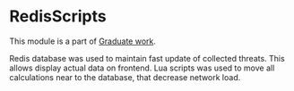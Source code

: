 # RedisScripts
This module is a part of [Graduate work](https://github.com/P3rd0s/graduate-work).

Redis database was used to maintain fast update of collected threats. This allows display actual data on frontend.
Lua scripts was used to move all calculations near to the database, that decrease network load.
